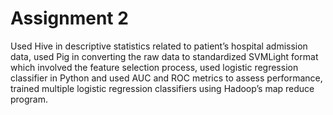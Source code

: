 # Assignment 2
Used Hive in descriptive statistics related to patient’s hospital admission data, used Pig in converting the raw data to standardized SVMLight format which involved the feature selection process, used logistic regression classifier in Python and used AUC and ROC metrics to assess performance, trained multiple logistic regression classifiers using Hadoop’s map reduce program. 
